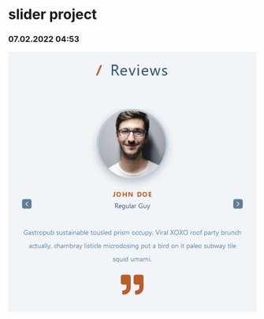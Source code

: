 # slider project

### 07.02.2022 04:53

![Screenshot 2022-02-07 at 13-27-51 React App](./public/Screenshot-1.png)
